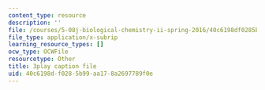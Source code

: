 ```yaml
---
content_type: resource
description: ''
file: /courses/5-08j-biological-chemistry-ii-spring-2016/40c6198df0285b99aa178a2697789f0e_3049806.vtt
file_type: application/x-subrip
learning_resource_types: []
ocw_type: OCWFile
resourcetype: Other
title: 3play caption file
uid: 40c6198d-f028-5b99-aa17-8a2697789f0e
---
```

